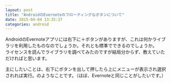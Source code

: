 ```yaml
---
layout: post
title: "AndroidのEvernoteのフローティングなボタンについて"
date: 2015-04-04 13:35:27
categories: android
---
```

<p>AndroidのEvernoteアプリには右下に＋ボタンがありますが、これは何かライブラリを利用したものなのでしょうか。それとも標準でできるのでしょうか。<br>
ライセンスを読んでライブラリを調べてみたのですが結局分からず、教えていただければと思います。</p>

<p>主にしたいことは、右下にボタンを出して押したら上にメニューが表示され選択されれば実行。のようなことです。（ほぼ、Evernoteと同じことがしたいです。）</p>
